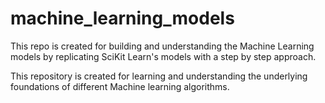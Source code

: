 # machine_learning_models
This repo is created for building and understanding the Machine Learning models by replicating SciKit Learn's models with a step by step approach. 

This repository is created for learning and understanding the underlying foundations of different Machine learning algorithms.
